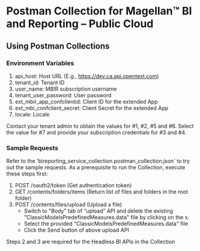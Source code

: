 # Postman Collection for Magellan™ BI and Reporting – Public Cloud
## Using Postman Collections
### Environment Variables
1. api_host: Host URL (E.g., https://dev.ca.api.opentext.com)
2. tenant_id: Tenant ID
3. user_name: MBIR subscription username
4. tenant_user_password: User password
5. ext_mbir_app_confclientid: Client ID for the extended App
6. ext_mbi_confclient_secret: Client Secret for the extended App
7. locale: Locale

Contact your tenant admin to obtain the values for #1, #2, #5 and #6. Select the value for #7 and provide your subscription credentials for #3 and #4.
### Sample Requests
Refer to the 'bireporting_service_collection.postman_collection.json' to try out the sample requests.
As a prerequisite to run the Collection, execute these steps first:
1. POST /oauth2/token (Get authentication token)
2. GET /contents/folders/items (Return list of files and folders in the root folder)
3. POST /contents/files/upload (Upload a file)
   * Switch to "Body" tab of “upload” API and delete the existing "ClassicModelsPredefinedMeasures.data" file by clicking on the x.
   * Select the provided "ClassicModelsPredefinedMeasures.data" file
   * Click the Send button of above upload API

Steps 2 and 3 are required for the Headless BI APIs in the Collection
